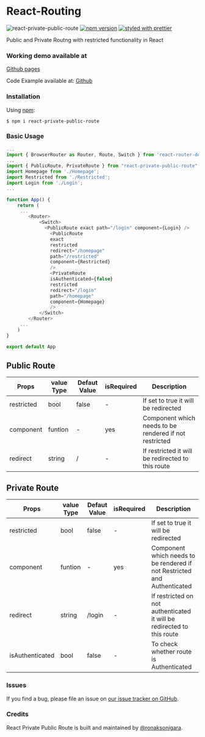 # React-Routing

![react-private-public-route](https://github.com/ronaksonigara/react-private-public-route/workflows/react-private-public-route/badge.svg)
[![npm version](https://img.shields.io/badge/version-1.1.1-brightgreen)](https://www.npmjs.com/package/react-private-public-route)
[![styled with prettier](https://img.shields.io/badge/styled_with-prettier-ff69b4.svg)](https://github.com/prettier/prettier)

Public and Private Routng with restricted functionality in React

### Working demo available at

[Github pages](https://ronaksonigara.github.io/react-private-public-route-example/)

Code Example available at:
[Github](https://github.com/ronaksonigara/react-private-public-route-example)

### Installation

Using [npm](https://www.npmjs.com/):

    $ npm i react-private-public-route

### Basic Usage

```js
...
import { BrowserRouter as Router, Route, Switch } from 'react-router-dom'
...
import { PublicRoute, PrivateRoute } from "react-private-public-route";
import Homepage from './Homepage';
import Restricted from './Restricted';
import Login from './Login';
...

function App() {
    return (
     ...
        <Router>
            <Switch>
              <PublicRoute exact path="/login" component={Login} />
                <PublicRoute
                exact
                restricted
                redirect="/homepage"
                path="/restricted"
                component={Restricted}
                />
                <PrivateRoute
                isAuthenticated={false}
                restricted
                redirect="/login"
                path="/homepage"
                component={Homepage}
                />
            </Switch>
        </Router>
     ...
    )
}

export default App
```

## Public Route

| Props      | value Type | Defaut Value | isRequired | Description                                            |
| ---------- | ---------- | ------------ | ---------- | ------------------------------------------------------ |
| restricted | bool       | false        | -          | If set to true it will be redirected                   |
| component  | funtion    | -            | yes        | Component which needs to be rendered if not restricted |
| redirect   | string     | /            | -          | If restricted it will be redirected to this route      |

## Private Route

| Props           | value Type | Defaut Value | isRequired | Description                                                              |
| --------------- | ---------- | ------------ | ---------- | ------------------------------------------------------------------------ |
| restricted      | bool       | false        | -          | If set to true it will be redirected                                     |
| component       | funtion    | -            | yes        | Component which needs to be rendered if not Restricted and Authenticated |
| redirect        | string     | /login       | -          | If restricted on not authenticated it will be redirected to this route   |
| isAuthenticated | bool       | false        | -          | To check whether route is Authenticated                                  |

### Issues

If you find a bug, please file an issue on [our issue tracker on GitHub](https://github.com/ronaksonigara/react-private-public-route/issues).

### Credits

React Private Public Route is built and maintained by [@ronaksonigara](https://github.com/ronaksonigara).
